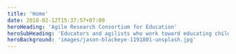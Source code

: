 ```yaml
---
title: 'Home'
date: 2018-02-12T15:37:57+07:00
heroHeading: 'Agile Research Consortium for Education'
heroSubHeading: 'Educators and agilists who work toward educating children to thrive in a changing world.'
heroBackground: 'images/jason-blackeye-1191801-unsplash.jpg'
---
```

